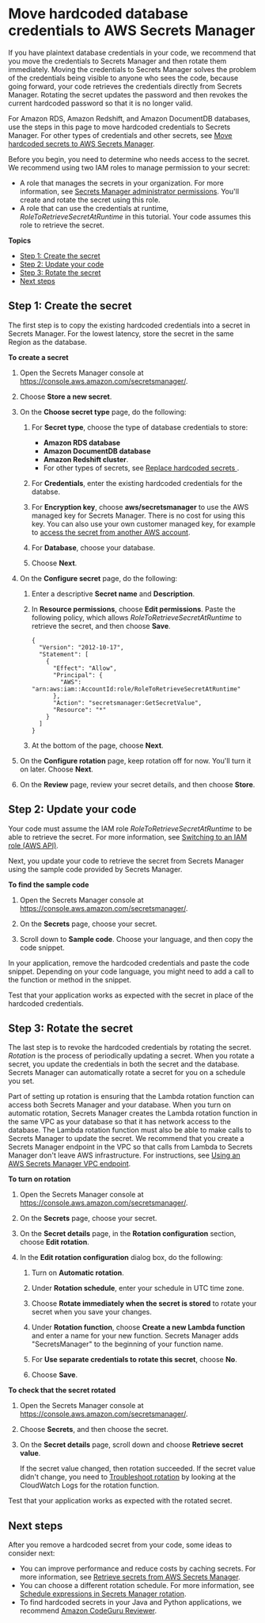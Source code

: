 # Move hardcoded database credentials to AWS Secrets Manager<a name="hardcoded-db-creds"></a>

If you have plaintext database credentials in your code, we recommend that you move the credentials to Secrets Manager and then rotate them immediately\. Moving the credentials to Secrets Manager solves the problem of the credentials being visible to anyone who sees the code, because going forward, your code retrieves the credentials directly from Secrets Manager\. Rotating the secret updates the password and then revokes the current hardcoded password so that it is no longer valid\. 

For Amazon RDS, Amazon Redshift, and Amazon DocumentDB databases, use the steps in this page to move hardcoded credentials to Secrets Manager\. For other types of credentials and other secrets, see [Move hardcoded secrets to AWS Secrets Manager](hardcoded.md)\.

Before you begin, you need to determine who needs access to the secret\. We recommend using two IAM roles to manage permission to your secret:
+ A role that manages the secrets in your organization\. For more information, see [Secrets Manager administrator permissions](auth-and-access.md#auth-and-access_admin)\. You'll create and rotate the secret using this role\.
+ A role that can use the credentials at runtime, *RoleToRetrieveSecretAtRuntime* in this tutorial\. Your code assumes this role to retrieve the secret\.

**Topics**
+ [Step 1: Create the secret](#hardcoded-db-creds_step2)
+ [Step 2: Update your code](#hardcoded-db-creds_step3)
+ [Step 3: Rotate the secret](#hardcoded-db-creds_step5)
+ [Next steps](#hardcoded-db-creds_nextsteps)

## Step 1: Create the secret<a name="hardcoded-db-creds_step2"></a>

The first step is to copy the existing hardcoded credentials into a secret in Secrets Manager\. For the lowest latency, store the secret in the same Region as the database\. 

**To create a secret**

1. Open the Secrets Manager console at [https://console\.aws\.amazon\.com/secretsmanager/](https://console.aws.amazon.com/secretsmanager/)\.

1. Choose **Store a new secret**\.

1. On the **Choose secret type** page, do the following:

   1. For **Secret type**, choose the type of database credentials to store:
      + **Amazon RDS database**
      + **Amazon DocumentDB database**
      + **Amazon Redshift cluster**\.
      + For other types of secrets, see [Replace hardcoded secrets ](https://docs.aws.amazon.com/secretsmanager/latest/userguide/hardcoded.html)\.

   1. For **Credentials**, enter the existing hardcoded credentials for the databse\.

   1. For **Encryption key**, choose **aws/secretsmanager** to use the AWS managed key for Secrets Manager\. There is no cost for using this key\. You can also use your own customer managed key, for example to [access the secret from another AWS account](auth-and-access_examples_cross.md)\. 

   1. For **Database**, choose your database\.

   1. Choose **Next**\.

1. On the **Configure secret** page, do the following:

   1. Enter a descriptive **Secret name** and **Description**\. 

   1. In **Resource permissions**, choose **Edit permissions**\. Paste the following policy, which allows *RoleToRetrieveSecretAtRuntime* to retrieve the secret, and then choose **Save**\.

      ```
      {
        "Version": "2012-10-17",
        "Statement": [
          {
            "Effect": "Allow",
            "Principal": {
              "AWS": "arn:aws:iam::AccountId:role/RoleToRetrieveSecretAtRuntime"
            },
            "Action": "secretsmanager:GetSecretValue",
            "Resource": "*"
          }
        ]
      }
      ```

   1. At the bottom of the page, choose **Next**\.

1. On the **Configure rotation** page, keep rotation off for now\. You'll turn it on later\. Choose **Next**\.

1. On the **Review** page, review your secret details, and then choose **Store**\.

## Step 2: Update your code<a name="hardcoded-db-creds_step3"></a>

Your code must assume the IAM role *RoleToRetrieveSecretAtRuntime* to be able to retrieve the secret\. For more information, see [Switching to an IAM role \(AWS API\)](https://docs.aws.amazon.com/IAM/latest/UserGuide/id_roles_use_switch-role-api.html)\.

Next, you update your code to retrieve the secret from Secrets Manager using the sample code provided by Secrets Manager\. 

**To find the sample code**

1. Open the Secrets Manager console at [https://console\.aws\.amazon\.com/secretsmanager/](https://console.aws.amazon.com/secretsmanager/)\.

1. On the **Secrets** page, choose your secret\.

1. Scroll down to **Sample code**\. Choose your language, and then copy the code snippet\. 

In your application, remove the hardcoded credentials and paste the code snippet\. Depending on your code language, you might need to add a call to the function or method in the snippet\.

Test that your application works as expected with the secret in place of the hardcoded credentials\.

## Step 3: Rotate the secret<a name="hardcoded-db-creds_step5"></a>

The last step is to revoke the hardcoded credentials by rotating the secret\. *Rotation* is the process of periodically updating a secret\. When you rotate a secret, you update the credentials in both the secret and the database\. Secrets Manager can automatically rotate a secret for you on a schedule you set\.

Part of setting up rotation is ensuring that the Lambda rotation function can access both Secrets Manager and your database\. When you turn on automatic rotation, Secrets Manager creates the Lambda rotation function in the same VPC as your database so that it has network access to the database\. The Lambda rotation function must also be able to make calls to Secrets Manager to update the secret\. We recommend that you create a Secrets Manager endpoint in the VPC so that calls from Lambda to Secrets Manager don't leave AWS infrastructure\. For instructions, see [Using an AWS Secrets Manager VPC endpoint](vpc-endpoint-overview.md)\.

**To turn on rotation**

1. Open the Secrets Manager console at [https://console\.aws\.amazon\.com/secretsmanager/](https://console.aws.amazon.com/secretsmanager/)\.

1. On the **Secrets** page, choose your secret\.

1. On the **Secret details** page, in the **Rotation configuration** section, choose **Edit rotation**\.

1. In the **Edit rotation configuration** dialog box, do the following:

   1. Turn on **Automatic rotation**\.

   1. Under **Rotation schedule**, enter your schedule in UTC time zone\. 

   1. Choose **Rotate immediately when the secret is stored** to rotate your secret when you save your changes\.

   1. Under **Rotation function**, choose **Create a new Lambda function** and enter a name for your new function\. Secrets Manager adds "SecretsManager" to the beginning of your function name\.

   1. For **Use separate credentials to rotate this secret**, choose **No**\.

   1. Choose **Save**\.

**To check that the secret rotated**

1. Open the Secrets Manager console at [https://console\.aws\.amazon\.com/secretsmanager/](https://console.aws.amazon.com/secretsmanager/)\.

1. Choose **Secrets**, and then choose the secret\.

1. On the **Secret details** page, scroll down and choose **Retrieve secret value**\.

   If the secret value changed, then rotation succeeded\. If the secret value didn't change, you need to [Troubleshoot rotation](troubleshoot_rotation.md) by looking at the CloudWatch Logs for the rotation function\.

Test that your application works as expected with the rotated secret\.

## Next steps<a name="hardcoded-db-creds_nextsteps"></a>

After you remove a hardcoded secret from your code, some ideas to consider next:
+ You can improve performance and reduce costs by caching secrets\. For more information, see [Retrieve secrets from AWS Secrets Manager](retrieving-secrets.md)\.
+ You can choose a different rotation schedule\. For more information, see [Schedule expressions in Secrets Manager rotation](rotate-secrets_schedule.md)\.
+ To find hardcoded secrets in your Java and Python applications, we recommend [Amazon CodeGuru Reviewer](https://docs.aws.amazon.com/codeguru/latest/reviewer-ug/welcome.html)\.